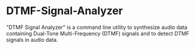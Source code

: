 # DTMF-Signal-Analyzer
"DTMF Signal Analyzer" is a command line utility to synthesize audio data containing Dual-Tone Multi-Frequency (DTMF) signals and to detect DTMF signals in audio data. 
